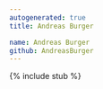 ```yaml
---
autogenerated: true
title: Andreas Burger

name: Andreas Burger
github: AndreasBurger
---
```


{% include stub %}
